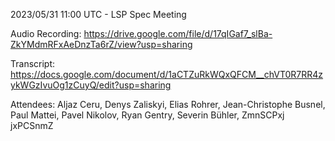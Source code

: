 2023/05/31 11:00 UTC - LSP Spec Meeting

Audio Recording: https://drive.google.com/file/d/17qIGaf7_slBa-ZkYMdmRFxAeDnzTa6rZ/view?usp=sharing

Transcript: https://docs.google.com/document/d/1aCTZuRkWQxQFCM__chVT0R7RR4zykWGzIvuOg1zCuyQ/edit?usp=sharing

Attendees: Aljaz Ceru, Denys Zaliskyi, Elias Rohrer, Jean-Christophe Busnel, Paul Mattei, Pavel Nikolov, Ryan Gentry, Severin Bühler, ZmnSCPxj jxPCSnmZ
